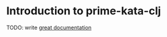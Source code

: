 # Introduction to prime-kata-clj

TODO: write [great documentation](http://jacobian.org/writing/what-to-write/)

